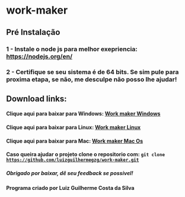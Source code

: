 # work-maker

## Pré Instalação
### 1 - Instale o node js para melhor exepriencia: https://nodejs.org/en/
### 2 - Certifique se seu sistema é de 64 bits. Se sim pule para proxima etapa, se não, me desculpe não posso lhe ajudar!
## Download links:
#### Clique aqui para baixar para Windows: [Work maker Windows](https://github.com/luizguilhermegzg/work-maker/raw/master/Downloads/Work-maker%20Windows.zip)
#### Clique aqui para baixar para Linux: [Work maker Linux](https://github.com/luizguilhermegzg/work-maker/raw/master/Downloads/Work-maker%20Linux.zip)
#### Clique aqui para baixar para Mac: [Work maker Mac Os](https://github.com/luizguilhermegzg/work-maker/raw/master/Downloads/Work-maker%20Mac.zip)
#### Caso queira ajudar o projeto clone o repositorio com: <code>git clone https://github.com/luizguilhermegzg/work-maker.git</code>
##### Obrigado por baixar, dê seu feedback se possivel!
#### Programa criado por Luiz Guilherme Costa da Silva
